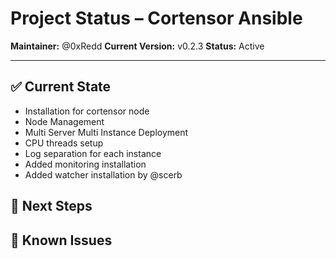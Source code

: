 # Project Status – Cortensor Ansible

**Maintainer:** @0xRedd
**Current Version:** v0.2.3
**Status:** Active

---

## ✅ Current State

- Installation for cortensor node
- Node Management
- Multi Server Multi Instance Deployment
- CPU threads setup
- Log separation for each instance
- Added monitoring installation
- Added watcher installation by @scerb

## 🔧 Next Steps


## 🐞 Known Issues

